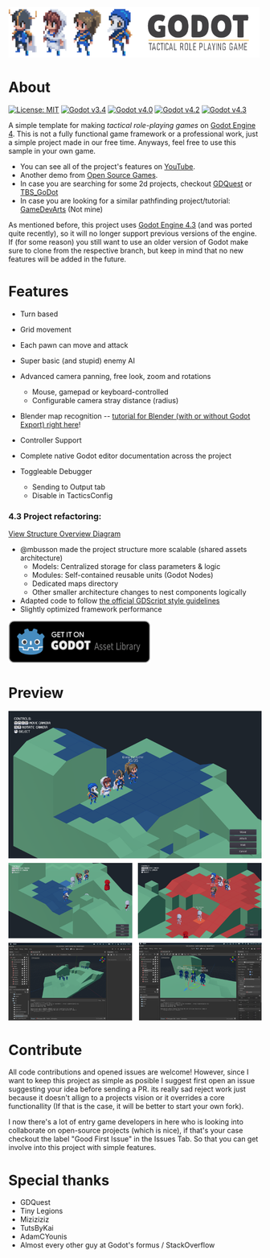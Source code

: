 ![banner](./docs/img/banner.png)

# About
[![License: MIT](https://img.shields.io/badge/License-MIT-green.svg)](./LICENSE)
[![Godot v3.4](https://img.shields.io/badge/Godot-v3.4-blue.svg)](https://github.com/ramaureirac/godot-tactical-rpg/tree/release/godot-v3.4)
[![Godot v4.0](https://img.shields.io/badge/Godot-v4.0-blue.svg)](https://github.com/ramaureirac/godot-tactical-rpg/tree/release/godot-v4.0)
[![Godot v4.2](https://img.shields.io/badge/Godot-v4.2-blue.svg)](https://github.com/ramaureirac/godot-tactical-rpg/tree/release/godot-v4.2)
[![Godot v4.3](https://img.shields.io/badge/Godot-v4.3-blue.svg)](https://github.com/ramaureirac/godot-tactical-rpg/tree/release/godot-v4.3)


A simple template for making <i>tactical role-playing games</i> on [Godot Engine 4](https://godotengine.org/).
This is not a fully functional game framework or a professional work, just a simple project made in our free time. 
Anyways, feel free to use this sample in your own game. 

- You can see all of the project's features on [YouTube](https://youtu.be/lJKWlLwYDZY).
- Another demo from [Open Source Games](https://www.youtube.com/watch?v=-AY6KEdX_3E).
- In case you are searching for some 2d projects, checkout [GDQuest](https://github.com/GDQuest/godot-2d-tactical-rpg-movement) or [TBS_GoDot](https://github.com/ja-brouil/TBS_GoDot)
- In case you are looking for a similar pathfinding project/tutorial: [GameDevArts](https://www.youtube.com/watch?v=fYtwZdQTP5A) (Not mine)


As mentioned before, this project uses [Godot Engine 4.3](https://godotengine.org/) (and was ported quite recently), so it will no longer support previous versions of the engine. If (for some reason) you still want to use an older version of Godot make sure to clone from the respective branch, but keep in mind that no new features will be added in the future.


# Features

- Turn based
- Grid movement
- Each pawn can move and attack
- Super basic (and stupid) enemy AI 
- Advanced camera panning, free look, zoom and rotations
    - Mouse, gamepad or keyboard-controlled
    - Configurable camera stray distance (radius)
- Blender map recognition -- [tutorial for Blender (with or without Godot Export) right here](./docs/tutorials/how-to-create-maps/README.md)!
- Controller Support

- Complete native Godot editor documentation across the project
- Toggleable Debugger
    - Sending to Output tab
    - Disable in TacticsConfig

### 4.3 Project refactoring:
[View Structure Overview Diagram](https://github.com/user-attachments/assets/65bb6862-6e84-4149-af5a-047a04f413eb)
- @mbusson made the project structure more scalable (shared assets architecture)
    - Models: Centralized storage for class parameters & logic
    - Modules: Self-contained reusable units (Godot Nodes)
    - Dedicated maps directory
    - Other smaller architecture changes to nest components logically
- Adapted code to follow [the official GDScript style guidelines](https://docs.godotengine.org/en/stable/tutorials/scripting/gdscript/gdscript_styleguide.html#one-statement-per-line)
- Slightly optimized framework performance



[![asset-store](./docs/img/asset-store.png)](https://godotengine.org/asset-library/asset/1295)


# Preview

![preview](./docs/img/preview.png)

# Contribute

All code contributions and opened issues are welcome! However, since I want to keep this project as simple as posible I suggest first open an issue suggesting your idea before sending a PR. its really sad reject work just because it doesn't allign to a projects vision or it overrides a core functionallity (If that is the case, it will be better to start your own fork).

I now there's a lot of entry game developers in here who is looking into collaborate on open-source projects (which is nice), if that's your case checkout the label "Good First Issue" in the Issues Tab. So that you can get involve into this project with simple features.


# Special thanks

- GDQuest
- Tiny Legions
- Miziziziz
- TutsByKai
- AdamCYounis
- Almost every other guy at Godot's formus / StackOverflow
